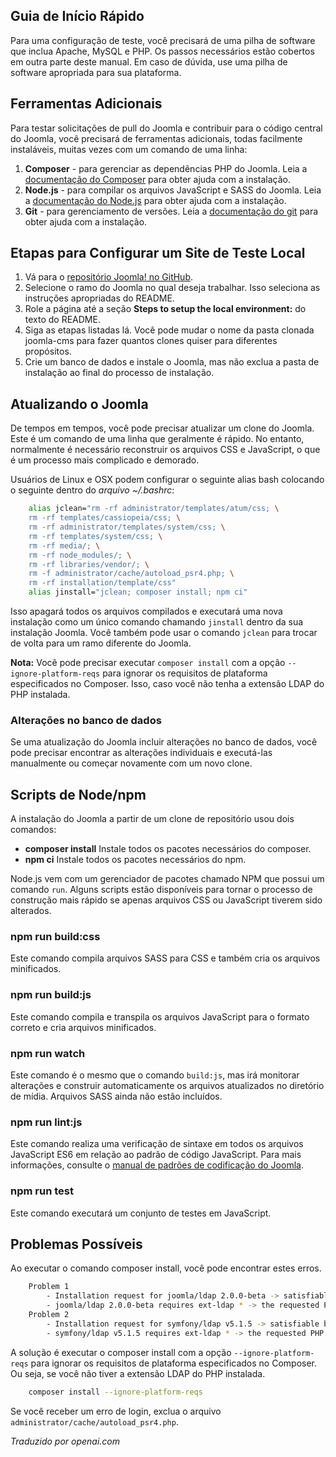 <!-- Filename: J4.x:Setting_Up_Your_Local_Environment / Display title: Configurando um Ambiente Local -->

## Guia de Início Rápido

Para uma configuração de teste, você precisará de uma pilha de software que inclua Apache, MySQL e PHP. Os passos necessários estão cobertos em outra parte deste manual. Em caso de dúvida, use uma pilha de software apropriada para sua plataforma.

## Ferramentas Adicionais

Para testar solicitações de pull do Joomla e contribuir para o código central do Joomla, você precisará de ferramentas adicionais, todas facilmente instaláveis, muitas vezes com um comando de uma linha:

1. **Composer** - para gerenciar as dependências PHP do Joomla. Leia a [documentação do Composer](https://getcomposer.org/doc/00-intro.md) para obter ajuda com a instalação.
2. **Node.js** - para compilar os arquivos JavaScript e SASS do Joomla. Leia a [documentação do Node.js](https://nodejs.org/en/) para obter ajuda com a instalação.
3. **Git** - para gerenciamento de versões. Leia a [documentação do git](https://git-scm.com/) para obter ajuda com a instalação.

## Etapas para Configurar um Site de Teste Local

1. Vá para o [repositório Joomla! no GitHub](https://github.com/joomla/joomla-cms).
2. Selecione o ramo do Joomla no qual deseja trabalhar. Isso seleciona as instruções apropriadas do README.
3. Role a página até a seção **Steps to setup the local environment:** do texto do README.
4. Siga as etapas listadas lá. Você pode mudar o nome da pasta clonada joomla-cms para fazer quantos clones quiser para diferentes propósitos.
5. Crie um banco de dados e instale o Joomla, mas não exclua a pasta de instalação ao final do processo de instalação.

## Atualizando o Joomla

De tempos em tempos, você pode precisar atualizar um clone do Joomla. Este é um comando de uma linha que geralmente é rápido. No entanto, normalmente é necessário reconstruir os arquivos CSS e JavaScript, o que é um processo mais complicado e demorado.

Usuários de Linux e OSX podem configurar o seguinte alias bash colocando o seguinte dentro do *arquivo ~/.bashrc*:

```sh
    alias jclean="rm -rf administrator/templates/atum/css; \
    rm -rf templates/cassiopeia/css; \
    rm -rf administrator/templates/system/css; \
    rm -rf templates/system/css; \
    rm -rf media/; \
    rm -rf node_modules/; \
    rm -rf libraries/vendor/; \
    rm -f administrator/cache/autoload_psr4.php; \
    rm -rf installation/template/css"
    alias jinstall="jclean; composer install; npm ci"
```

Isso apagará todos os arquivos compilados e executará uma nova instalação como um único comando chamando `jinstall` dentro da sua instalação Joomla. Você também pode usar o comando `jclean` para trocar de volta para um ramo diferente do Joomla.

**Nota:** Você pode precisar executar `composer install` com a opção `--ignore-platform-reqs` para ignorar os requisitos de plataforma especificados no Composer. Isso, caso você não tenha a extensão LDAP do PHP instalada.

### Alterações no banco de dados

Se uma atualização do Joomla incluir alterações no banco de dados, você pode precisar encontrar as alterações individuais e executá-las manualmente ou começar novamente com um novo clone.

## Scripts de Node/npm

A instalação do Joomla a partir de um clone de repositório usou dois comandos:

- **composer install** Instale todos os pacotes necessários do composer.
- **npm ci** Instale todos os pacotes necessários do npm.

Node.js vem com um gerenciador de pacotes chamado NPM que possui um comando `run`. Alguns scripts estão disponíveis para tornar o processo de construção mais rápido se apenas arquivos CSS ou JavaScript tiverem sido alterados.

### npm run build:css

Este comando compila arquivos SASS para CSS e também cria os arquivos minificados.

### npm run build:js

Este comando compila e transpila os arquivos JavaScript para o formato correto e cria arquivos minificados.

### npm run watch

Este comando é o mesmo que o comando `build:js`, mas irá monitorar alterações e construir automaticamente os arquivos atualizados no diretório de mídia. Arquivos SASS ainda não estão incluídos.

### npm run lint:js

Este comando realiza uma verificação de sintaxe em todos os arquivos JavaScript ES6 em relação ao padrão de código JavaScript. Para mais informações, consulte o [manual de padrões de codificação do Joomla](https://developer.joomla.org/coding-standards/introduction.html).

### npm run test

Este comando executará um conjunto de testes em JavaScript.

## Problemas Possíveis

Ao executar o comando composer install, você pode encontrar estes erros.

```sh
    Problem 1
        - Installation request for joomla/ldap 2.0.0-beta -> satisfiable by joomla/ldap[2.0.0-beta].
        - joomla/ldap 2.0.0-beta requires ext-ldap * -> the requested PHP extension ldap is missing from your system.
    Problem 2
        - Installation request for symfony/ldap v5.1.5 -> satisfiable by symfony/ldap[v5.1.5].
        - symfony/ldap v5.1.5 requires ext-ldap * -> the requested PHP extension ldap is missing from your system.
```

A solução é executar o composer install com a opção `--ignore-platform-reqs` para ignorar os requisitos de plataforma especificados no Composer. Ou seja, se você não tiver a extensão LDAP do PHP instalada.

```sh
    composer install --ignore-platform-reqs
```

Se você receber um erro de login, exclua o arquivo `administrator/cache/autoload_psr4.php`.

*Traduzido por openai.com*

